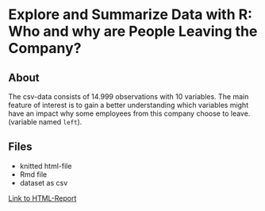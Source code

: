 # Explore and Summarize Data with R: Who and why are People Leaving the Company?

## About

The csv-data consists of 14.999 observations with 10 variables. The main feature of
interest is to gain a better understanding which variables might have an impact
why some employees from this company choose to leave. (variable named `left`).

## Files
- knitted html-file
- Rmd file
- dataset as csv

[Link to HTML-Report](https://rahbaran.github.io/data-analyst-udacity-nanodegree/p3-explore-summarize-data-with-R/p3_final_rahbaran.html)
